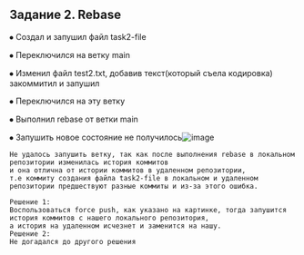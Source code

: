 ## Задание 2. Rebase

⦁	Создал и запушил файл task2-file 

⦁	Переключился на ветку main 

⦁	Изменил файл test2.txt, добавив текст(который съела кодировка) закоммитил и запушил

⦁	Переключился на эту ветку

⦁	Выполнил rebase от ветки main

⦁	Запушить новое состояние не получилось![image](https://user-images.githubusercontent.com/90779396/226182225-b4c80e0c-1d0a-43ba-b277-b7ecef0e7fed.png)

   
    Не удалось запушить ветку, так как после выполнения rebase в локальном репозитории изменилась история коммитов 
    и она отлична от истории коммитов в удаленном репозитории,
    т.е коммиту создания файла task2-file в локальном и удаленном репозитории предшествуют разные коммиты и из-за этого ошибка. 
    
``` 
Решение 1:
Воспользоваться force push, как указано на картинке, тогда запушится история коммитов с нашего локального репозитория,
а история на удаленном исчезнет и заменится на нашу.
Решение 2:
Не догадался до другого решения
